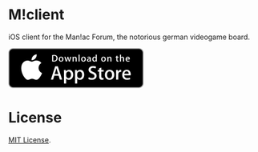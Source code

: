 M!client
========

iOS client for the Man!ac Forum, the notorious german videogame board.

[![Download on the AppStore](https://raw.githubusercontent.com/Stitch7/mclient/v1.2/Screenshots/AppStoreBadge.svg)](https://itunes.apple.com/us/app/m!client/id939557993?mt=8)

# License

[MIT License](https://en.wikipedia.org/wiki/MIT_License).
